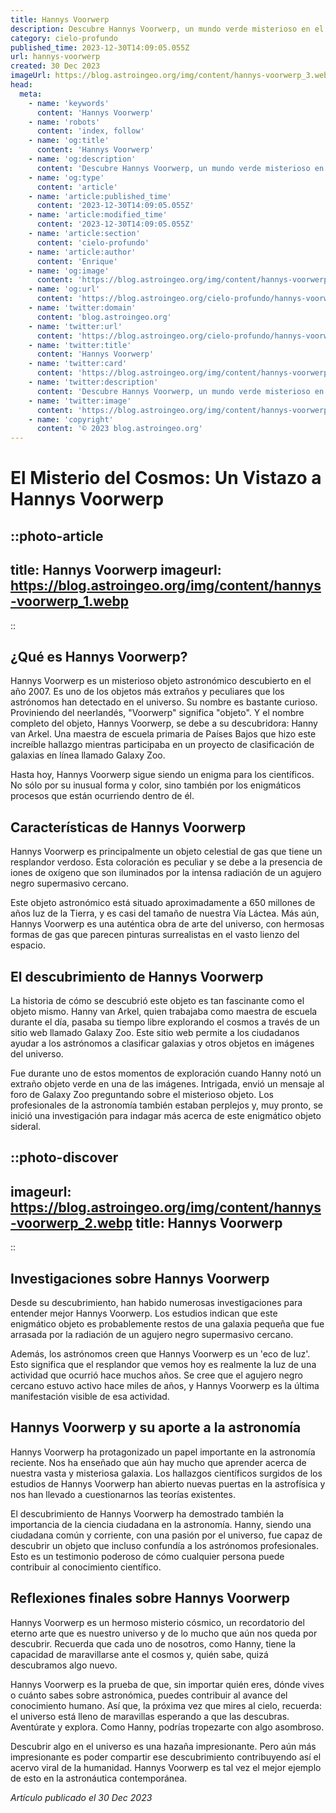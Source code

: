 ```yaml
---
title: Hannys Voorwerp
description: Descubre Hannys Voorwerp, un mundo verde misterioso en el cosmos. Aprende cómo este objeto astronómico impacta las estrategias de SEO en astronomía.
category: cielo-profundo
published_time: 2023-12-30T14:09:05.055Z
url: hannys-voorwerp
created: 30 Dec 2023
imageUrl: https://blog.astroingeo.org/img/content/hannys-voorwerp_3.webp
head:
  meta:
    - name: 'keywords'
      content: 'Hannys Voorwerp'
    - name: 'robots'
      content: 'index, follow'
    - name: 'og:title'
      content: 'Hannys Voorwerp'
    - name: 'og:description'
      content: 'Descubre Hannys Voorwerp, un mundo verde misterioso en el cosmos. Aprende cómo este objeto astronómico impacta las estrategias de SEO en astronomía.'
    - name: 'og:type'
      content: 'article'
    - name: 'article:published_time'
      content: '2023-12-30T14:09:05.055Z'
    - name: 'article:modified_time'
      content: '2023-12-30T14:09:05.055Z'
    - name: 'article:section'
      content: 'cielo-profundo'
    - name: 'article:author'
      content: 'Enrique'
    - name: 'og:image'
      content: 'https://blog.astroingeo.org/img/content/hannys-voorwerp_3.webp'
    - name: 'og:url'
      content: 'https://blog.astroingeo.org/cielo-profundo/hannys-voorwerp'
    - name: 'twitter:domain'
      content: 'blog.astroingeo.org'
    - name: 'twitter:url'
      content: 'https://blog.astroingeo.org/cielo-profundo/hannys-voorwerp'
    - name: 'twitter:title'
      content: 'Hannys Voorwerp'
    - name: 'twitter:card'
      content: 'https://blog.astroingeo.org/img/content/hannys-voorwerp_3.webp'
    - name: 'twitter:description'
      content: 'Descubre Hannys Voorwerp, un mundo verde misterioso en el cosmos. Aprende cómo este objeto astronómico impacta las estrategias de SEO en astronomía.'
    - name: 'twitter:image'
      content: 'https://blog.astroingeo.org/img/content/hannys-voorwerp_3.webp'
    - name: 'copyright'
      content: '© 2023 blog.astroingeo.org'
---
```

# El Misterio del Cosmos: Un Vistazo a Hannys Voorwerp

::photo-article
---
title: Hannys Voorwerp
imageurl: https://blog.astroingeo.org/img/content/hannys-voorwerp_1.webp
---
::

## ¿Qué es Hannys Voorwerp?

Hannys Voorwerp es un misterioso objeto astronómico descubierto en el año 2007. Es uno de los objetos más extraños y peculiares que los astrónomos han detectado en el universo. Su nombre es bastante curioso. Proviniendo del neerlandés, "Voorwerp" significa "objeto". Y el nombre completo del objeto, Hannys Voorwerp, se debe a su descubridora: Hanny van Arkel. Una maestra de escuela primaria de Países Bajos que hizo este increíble hallazgo mientras participaba en un proyecto de clasificación de galaxias en línea llamado Galaxy Zoo.

Hasta hoy, Hannys Voorwerp sigue siendo un enigma para los científicos. No sólo por su inusual forma y color, sino también por los enigmáticos procesos que están ocurriendo dentro de él.

## Características de Hannys Voorwerp

Hannys Voorwerp es principalmente un objeto celestial de gas que tiene un resplandor verdoso. Esta coloración es peculiar y se debe a la presencia de iones de oxígeno que son iluminados por la intensa radiación de un agujero negro supermasivo cercano.

Este objeto astronómico está situado aproximadamente a 650 millones de años luz de la Tierra, y es casi del tamaño de nuestra Vía Láctea. Más aún, Hannys Voorwerp es una auténtica obra de arte del universo, con hermosas formas de gas que parecen pinturas surrealistas en el vasto lienzo del espacio.

## El descubrimiento de Hannys Voorwerp

La historia de cómo se descubrió este objeto es tan fascinante como el objeto mismo. Hanny van Arkel, quien trabajaba como maestra de escuela durante el día, pasaba su tiempo libre explorando el cosmos a través de un sitio web llamado Galaxy Zoo. Este sitio web permite a los ciudadanos ayudar a los astrónomos a clasificar galaxias y otros objetos en imágenes del universo.

Fue durante uno de estos momentos de exploración cuando Hanny notó un extraño objeto verde en una de las imágenes. Intrigada, envió un mensaje al foro de Galaxy Zoo preguntando sobre el misterioso objeto. Los profesionales de la astronomía también estaban perplejos y, muy pronto, se inició una investigación para indagar más acerca de este enigmático objeto sideral.


::photo-discover
---
imageurl: https://blog.astroingeo.org/img/content/hannys-voorwerp_2.webp
title: Hannys Voorwerp
---
::

## Investigaciones sobre Hannys Voorwerp

Desde su descubrimiento, han habido numerosas investigaciones para entender mejor Hannys Voorwerp. Los estudios indican que este enigmático objeto es probablemente restos de una galaxia pequeña que fue arrasada por la radiación de un agujero negro supermasivo cercano.

Además, los astrónomos creen que Hannys Voorwerp es un 'eco de luz'. Esto significa que el resplandor que vemos hoy es realmente la luz de una actividad que ocurrió hace muchos años. Se cree que el agujero negro cercano estuvo activo hace miles de años, y Hannys Voorwerp es la última manifestación visible de esa actividad.

## Hannys Voorwerp y su aporte a la astronomía

Hannys Voorwerp ha protagonizado un papel importante en la astronomía reciente. Nos ha enseñado que aún hay mucho que aprender acerca de nuestra vasta y misteriosa galaxia. Los hallazgos científicos surgidos de los estudios de Hannys Voorwerp han abierto nuevas puertas en la astrofísica y nos han llevado a cuestionarnos las teorías existentes.

El descubrimiento de Hannys Voorwerp ha demostrado también la importancia de la ciencia ciudadana en la astronomía. Hanny, siendo una ciudadana común y corriente, con una pasión por el universo, fue capaz de descubrir un objeto que incluso confundía a los astrónomos profesionales. Esto es un testimonio poderoso de cómo cualquier persona puede contribuir al conocimiento científico.

## Reflexiones finales sobre Hannys Voorwerp

Hannys Voorwerp es un hermoso misterio cósmico, un recordatorio del eterno arte que es nuestro universo y de lo mucho que aún nos queda por descubrir. Recuerda que cada uno de nosotros, como Hanny, tiene la capacidad de maravillarse ante el cosmos y, quién sabe, quizá descubramos algo nuevo.

Hannys Voorwerp es la prueba de que, sin importar quién eres, dónde vives o cuánto sabes sobre astronómica, puedes contribuir al avance del conocimiento humano. Así que, la próxima vez que mires al cielo, recuerda: el universo está lleno de maravillas esperando a que las descubras. Aventúrate y explora. Como Hanny, podrías tropezarte con algo asombroso.

Descubrir algo en el universo es una hazaña impresionante. Pero aún más impresionante es poder compartir ese descubrimiento contribuyendo así el acervo viral de la humanidad. Hannys Voorwerp es tal vez el mejor ejemplo de esto en la astronáutica contemporánea.

_Artículo publicado el 30 Dec 2023_